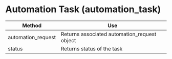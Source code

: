 # Automation Task (automation\_task)

| Method              | Use                                           |
| ------------------- | --------------------------------------------- |
| automation\_request | Returns associated automation\_request object |
| status              | Returns status of the task                    |
